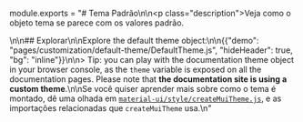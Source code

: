 module.exports = "# Tema Padrão\n\n<p class=\"description\">Veja como o objeto tema se parece com os valores padrão.</p>\n\n## Explorar\n\nExplore the default theme object:\n\n{{\"demo\": \"pages/customization/default-theme/DefaultTheme.js\", \"hideHeader\": true, \"bg\": \"inline\"}}\n\n> Tip: you can play with the documentation theme object in your browser console, as the `theme` variable is exposed on all the documentation pages. Please note that **the documentation site is using a custom theme**.\n\nSe você quiser aprender mais sobre como o tema é montado, dê uma olhada em [`material-ui/style/createMuiTheme.js`](https://github.com/Foso/material-ui/blob/master/packages/material-ui/src/styles/createMuiTheme.js), e as importações relacionadas que `createMuiTheme` usa.\n"